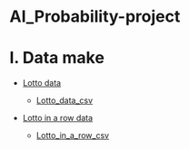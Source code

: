 # AI_Probability-project

# I. Data make
  
  - [Lotto data](https://github.com/ROKORORI/AI_Probability-project/blob/master/lotto_dataset_make.py)
      
      - [Lotto_data_csv](https://github.com/ROKORORI/AI_Probability-project/blob/master/lotto%20%7E%201092.csv)
      
  - [Lotto in a row data](https://github.com/ROKORORI/AI_Probability-project/blob/master/lotto_in_a_row.py)
         
      - [Lotto_in_a_row_csv](https://github.com/ROKORORI/AI_Probability-project/blob/master/lotto_in_a_row.csv)
